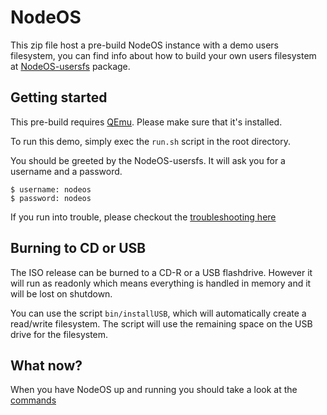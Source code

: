 # NodeOS
This zip file host a pre-build NodeOS instance with a demo users filesystem, you
can find info about how to build your own users filesystem at
[NodeOS-usersfs](node_modules/nodeos-usersfs/README.md) package.

## Getting started
This pre-build requires [QEmu](http://wiki.qemu.org/Main_Page).
Please make sure that it's installed.

To run this demo, simply exec the ```run.sh``` script in the root directory.

You should be greeted by the NodeOS-usersfs.
It will ask you for a username and a password.
```
$ username: nodeos
$ password: nodeos
```
If you run into trouble, please checkout the [troubleshooting here](https://github.com/NodeOS/NodeOS/wiki/Troubleshooting)

## Burning to CD or USB
The ISO release can be burned to a CD-R or a USB flashdrive. 
However it will run as readonly which means everything is handled in memory and it will be
lost on shutdown.

You can use the script `bin/installUSB`, which will automatically create a read/write filesystem.
The script will use the remaining space on the USB drive for the filesystem.

## What now?
When you have NodeOS up and running you should take a look at the [commands](https://github.com/NodeOS/NodeOS/wiki/Commands)